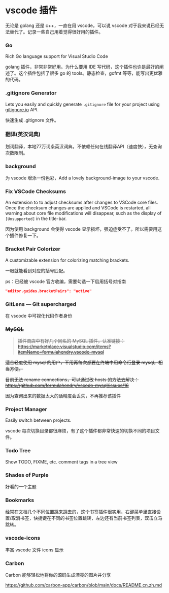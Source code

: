 # vscode 插件

无论是 golang 还是 c++，一直在用 vscode，可以说 vscode 对于我来说已经无法替代了。记录一些自己用着觉得很好用的插件。

### Go

Rich Go language support for Visual Studio Code

golang 插件，非常非常好用。为什么要用 IDE 写代码，这个插件也许是最好的阐述了。这个插件包括了很多 go 的 tools。静态检查，gofmt 等等，能写出更优雅的代码。

### .gitignore Generator

Lets you easily and quickly generate `.gitignore` file for your project using [gitignore.io](https://gitignore.io/) API.

快速生成 .gitignore 文件。

### 翻译(英汉词典)

划词翻译，本地77万词条英汉词典，不依赖任何在线翻译API（速度快），无查询次数限制。

### background

为 vscode 增添一份色彩，Add a lovely background-image to your vscode.

### Fix VSCode Checksums

An extension to to adjust checksums after changes to VSCode core files. Once the checksum changes are applied and VSCode is restarted, all warning about core file modifications will disappear, such as the display of `[Unsupported]` in the title-bar.

因为使用 background 会使得 vscode 显示损坏，强迫症受不了。所以需要用这个插件修复一下。

### Bracket Pair Colorizer

A customizable extension for colorizing matching brackets.

一眼就能看到对应的括号匹配。

ps：已经被 vscode 官方收编，需要勾选一下启用括号对指南

```json
"editor.guides.bracketPairs": "active"
```

### GitLens — Git supercharged

在 vscode 中可视化代码作者身份

### ~~MySQL~~

> ~~插件商店中有好几个同名的 MySQL 插件，认准链接：https://marketplace.visualstudio.com/items?itemName=formulahendry.vscode-mysql~~ 

~~适合轻度使用 mysql 的用户，不用再每次都要在终端中用命令行登录 mysql，相当方便。~~

~~目前无法 rename connections，可以通过改 hosts 的方法去解决：https://github.com/formulahendry/vscode-mysql/issues/16~~

因为查询出来的数据太大的话精度会丢失，不再推荐该插件

### Project Manager

Easily switch between projects.

vscode 每次切换目录都很麻烦，有了这个插件都非常快速的切换不同的项目文件。

### Todo Tree

Show TODO, FIXME, etc. comment tags in a tree view

### Shades of Purple

好看的一个主题

### Bookmarks

经常在文档几个不同位置跳来跳去的，这个书签插件很实用，右键菜单里直接设置/取消书签，快捷键在不同的书签位置跳转，左边还有当前书签列表，双击立马跳转。

### vscode-icons

丰富 vscode 文件 icons 显示

### Carbon

Carbon 能够轻松地将你的源码生成漂亮的图片并分享

https://github.com/carbon-app/carbon/blob/main/docs/README.cn.zh.md

